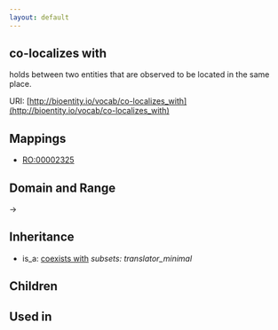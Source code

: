 ```yaml
---
layout: default
---
```


## co-localizes with


holds between two entities that are observed to be located in the same place.

URI: [http://bioentity.io/vocab/co-localizes_with](http://bioentity.io/vocab/co-localizes_with)
## Mappings

 * [RO:00002325](http://purl.obolibrary.org/obo/RO_00002325)

## Domain and Range

 -> 

## Inheritance

 *  is_a: [coexists with](coexists_with.html) *subsets: translator_minimal*

## Children


## Used in

